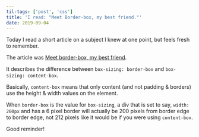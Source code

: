 ```yaml
---
til-tags: ['post', 'css']
title: 'I read: "Meet Border-box, my best friend."'
date: 2019-09-04
---
```


Today I read a short article on a subject I knew at one point, but feels fresh to remember. 

The article was [Meet border-box, my best friend](https://dev.to/ameseee/meet-border-box-my-best-friend-a56).

It describes the difference between `box-sizing: border-box` and `box-sizing: content-box`. 

Basically, `content-box` means that only content (and not padding & borders) use the height & width values on the element. 

When `border-box` is the value for `box-sizing`, a div that is set to say, `width: 200px` and has a 6 pixel border will actually be 200 pixels from border edge to border edge, not 212 pixels like it would be if you were using `content-box`. 

Good reminder! 